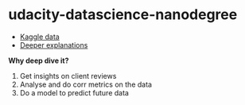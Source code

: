 # udacity-datascience-nanodegree

- <a href= "https://www.kaggle.com/code/joeyzijiantan/analysis-on-airbnb-seattle/data" > Kaggle data </a> 
- <a href= "https://medium.com/@mukunzialex47/inside-airbnb-data-7b7b1340c012" > Deeper explanations </a> 


<b> Why deep dive it? </b>

<ol>
<li> Get insights on client reviews </li> 
<li> Analyse and do corr metrics on the data </li>
<li> Do a model  to predict future data </li>
</0l>
